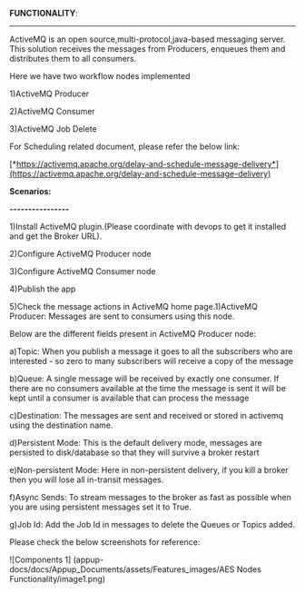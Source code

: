 **FUNCTIONALITY**:

--------------------------

ActiveMQ is an open source,multi-protocol,java-based messaging server.
This solution receives the messages from Producers, enqueues them and
distributes them to all consumers.

Here we have two workflow nodes implemented

1)ActiveMQ Producer

2)ActiveMQ Consumer

3)ActiveMQ Job Delete

For Scheduling related document, please refer the below link:

[*https://activemq.apache.org/delay-and-schedule-message-delivery*](https://activemq.apache.org/delay-and-schedule-message-delivery)

**Scenarios:**

**----------------**

1)Install ActiveMQ plugin.(Please coordinate with devops to get it
installed and get the Broker URL).

2)Configure ActiveMQ Producer node

3)Configure ActiveMQ Consumer node

4)Publish the app

5)Check the message actions in ActiveMQ home page.1)ActiveMQ Producer:
Messages are sent to consumers using this node.

Below are the different fields present in ActiveMQ Producer node:

a)Topic: When you publish a message it goes to all the subscribers who
are interested - so zero to many subscribers will receive a copy of the
message

b)Queue: A single message will be received by exactly one consumer. If
there are no consumers available at the time the message is sent it will
be kept until a consumer is available that can process the message

c)Destination: The messages are sent and received or stored in activemq
using the destination name.

d)Persistent Mode: This is the default delivery mode, messages are
persisted to disk/database so that they will survive a broker restart

e)Non-persistent Mode: Here in non-persistent delivery, if you kill a
broker then you will lose all in-transit messages.

f)Async Sends: To stream messages to the broker as fast as possible when
you are using persistent messages set it to True.

g)Job Id: Add the Job Id in messages to delete the Queues or Topics
added.

Please check the below screenshots for reference:

![Components 1] (appup-docs/docs/Appup_Documents/assets/Features_images/AES Nodes Functionality/image1.png)
